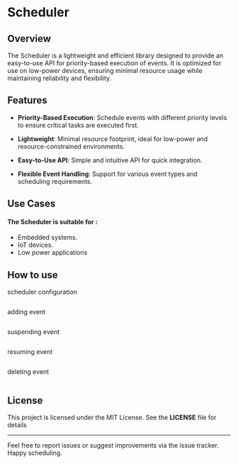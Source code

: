 # Scheduler 

## Overview
The Scheduler is a lightweight and efficient library designed to provide an easy-to-use API for priority-based execution of events. It is optimized for use on low-power devices, ensuring minimal resource usage while maintaining reliability and flexibility.

## Features 

- **Priority-Based Execution**: Schedule events with different priority levels to ensure critical tasks are executed first.

- **Lightweight**: Minimal resource footprint, ideal for low-power and resource-constrained environments.

- **Easy-to-Use API**: Simple and intuitive API for quick integration.

- **Flexible Event Handling**: Support for various event types and scheduling requirements.

## Use Cases
#### The Scheduler is suitable for :
- Embedded systems.
- IoT devices.
- Low power applications 
## How to use 
scheduler configuration
```C:examples/main.c [13-15]
```
adding event 
```C:examples/main.c [23-25]
```
suspending event
```C:examples/main.c [36-36]
```
resuming event
```C:examples/main.c [40-40]
```
deleting event
```C:examples/main.c [44-44]
```
## License
This project is licensed under the MIT License. See the **LICENSE** file for details

--- 

Feel free to report issues or suggest improvements via the issue tracker.
Happy scheduling.